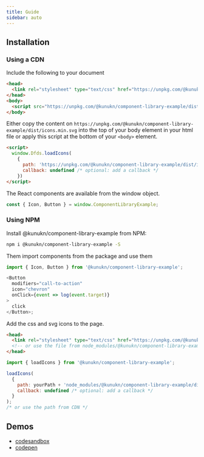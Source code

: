 ```yaml
---
title: Guide
sidebar: auto
---
```


## Installation

### Using a CDN

Include the following to your document

```html
<head>
  <link rel="stylesheet" type="text/css" href="https://unpkg.com/@kunukn/component-library-example/dist/ComponentLibraryExample.css">
</head>
<body>
  <script src="https://unpkg.com/@kunukn/component-library-example/dist/ComponentLibraryExample.js"></script>
</body>
```

Either copy the content on `https://unpkg.com/@kunukn/component-library-example/dist/icons.min.svg` into the top of your body element in your html file or apply this script at the bottom of your `<body>` element.

```html
<script>
  window.Dfds.loadIcons( 
    {
      path: 'https://unpkg.com/@kunukn/component-library-example/dist/icons.min.svg', 
      callback: undefined /* optional: add a callback */
    })
</script>
```

The React components are available from the window object.

```js
const { Icon, Button } = window.ComponentLibraryExample;
```

### Using NPM

Install @kunukn/component-library-example from NPM:

```bash
npm i @kunukn/component-library-example -S
```

Them import components from the package and use them

```js
import { Icon, Button } from '@kunukn/component-library-example';

<Button
  modifiers="call-to-action"
  icon="chevron"
  onClick={event => log(event.target)}
>
  click
</Button>;
```

Add the css and svg icons to the page.

```html
<head>
  <link rel="stylesheet" type="text/css" href="https://unpkg.com/@kunukn/component-library-example/dist/ComponentLibraryExample.css">
  <!-- or use the file from node_modules/@kunukn/component-library-example folder -->
</head>
```

```js
import { loadIcons } from '@kunukn/component-library-example';

loadIcons(
  {
    path: yourPath + 'node_modules/@kunukn/component-library-example/dist/icons.min.svg',
    callback: undefined /* optional: add a callback */
  }
);
/* or use the path from CDN */
```

## Demos

- [codesandbox](https://codesandbox.io/s/z608vy6o4x)
- [codepen](https://codepen.io/kunukn/pen/46145b9ae7d2c2aaa34c72fe12e2305f)
